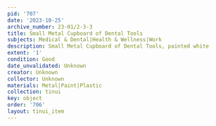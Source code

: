 ```yaml
---
pid: '707'
date: '2023-10-25'
archive_number: 23-01/2-3-3
title: Small Metal Cupboard of Dental Tools
subjects: Medical & Dental|Health & Wellness|Work
description: Small Metal Cupboard of Dental Tools, painted white
extent: '1'
condition: Good
date_unvalidated: Unknown
creator: Unknown
collector: Unknown
materials: Metal|Paint|Plastic
collection: tinui
key: object
order: '706'
layout: tinui_item
---
```

